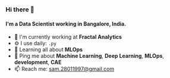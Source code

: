 ### Hi there 👋

#### I'm a Data Scientist working in Bangalore, India.

- 🏢 I'm currently working at **Fractal Analytics**
- ⚙️  I use daily: `.py`
- 🌱 Learning all about **MLOps**
- 💬 Ping me about **Machine Learning**, **Deep Learning**, **MLOps**, **development**, **CAE**
- 📫 Reach me: sam.28011997@gmail.com